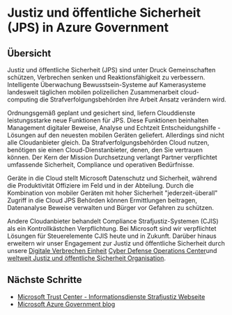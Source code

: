 <properties
    pageTitle="Azure Regierung Dokumentation | Microsoft Azure"
    description="Dies bietet einen Vergleich der Features und Hinweise auf die Anwendungsentwicklung für Azure"
    services="Azure-Government"
    cloud="gov"
    documentationCenter=""
    authors="ryansoc"
    manager="zakramer"
    editor=""/>

<tags
    ms.service="multiple"
    ms.devlang="na"
    ms.topic="article"
    ms.tgt_pltfrm="na"
    ms.workload="azure-government"
    ms.date="10/17/2016"
    ms.author="ryansoc"/>


#  <a name="justice-and-public-safety-jps-in-azure-government"></a>Justiz und öffentliche Sicherheit (JPS) in Azure Government

## <a name="overview"></a>Übersicht

Justiz und öffentliche Sicherheit (JPS) sind unter Druck Gemeinschaften schützen, Verbrechen senken und Reaktionsfähigkeit zu verbessern. Intelligente Überwachung Bewusstsein-Systeme auf Kamerasysteme landesweit täglichen mobilen polizeilichen Zusammenarbeit cloud-computing die Strafverfolgungsbehörden ihre Arbeit Ansatz verändern wird.

Ordnungsgemäß geplant und gesichert sind, liefern Clouddienste leistungsstarke neue Funktionen für JPS. Diese Funktionen beinhalten Management digitaler Beweise, Analyse und Echtzeit Entscheidungshilfe - Lösungen auf den neuesten mobilen Geräten geliefert. Allerdings sind nicht alle Cloudanbieter gleich. Da Strafverfolgungsbehörden Cloud nutzen, benötigen sie einen Cloud-Dienstanbieter, denen, den Sie vertrauen können. Der Kern der Mission Durchsetzung verlangt Partner verpflichtet umfassende Sicherheit, Compliance und operativen Bedürfnisse.

Geräte in die Cloud stellt Microsoft Datenschutz und Sicherheit, während die Produktivität Offiziere im Feld und in der Abteilung. Durch die Kombination von mobiler Geräten mit hoher Sicherheit "jederzeit-überall" Zugriff in die Cloud JPS Behörden können Ermittlungen beitragen, Datenanalyse Beweise verwalten und Bürger vor Gefahren zu schützen.

Andere Cloudanbieter behandelt Compliance Strafjustiz-Systemen (CJIS) als ein Kontrollkästchen Verpflichtung. Bei Microsoft sind wir verpflichtet Lösungen für Steuerelemente CJIS heute und in Zukunft. Darüber hinaus erweitern wir unser Engagement zur Justiz und öffentliche Sicherheit durch unsere <a href="http://news.microsoft.com/presskits/dcu/#sm.0000eqdq0pxj4ex3u272bevclb0uc#KwSv0iLdMkJerFly.97">Digitale Verbrechen Einheit</a> <a href="https://channel9.msdn.com/Blogs/Taste-of-Premier/Satya-Nadella-on-Cybersecurity">Cyber Defense Operations Center</a>und <a href="https://enterprise.microsoft.com/en-us/industries/government/public-safety/">weltweit Justiz und öffentliche Sicherheit Organisation</a>.

## <a name="next-steps"></a>Nächste Schritte

- <a href="https://www.microsoft.com/en-us/TrustCenter/Compliance/CJIS">Microsoft Trust Center - Informationsdienste Strafjustiz Webseite</a>
- <a href="https://blogs.msdn.microsoft.com/azuregov/">Microsoft Azure Government blog</a>
